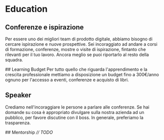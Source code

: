 # Education

## Conferenze e ispirazione
Per essere uno dei migliori team di prodotto digitale, abbiamo bisogno di cercare ispirazione e nuove prospettive.
Sei incoraggiato ad andare a corsi di formazione, conferenze, mostre o visite di ispirazione, fintanto che rilevanti per il tuo lavoro. Ancora meglio se puoi riportarlo al resto della squadra.

## Learning Budget
Per tutto quello che riguarda l'apprendimento e la crescita professionale mettiamo a disposizione un budget fino a 300€/anno ognuno per l'accesso a eventi, conferenze e acquisto di libri.

## Speaker
Crediamo nell'incoraggiare le persone a parlare alle conferenze. Se hai domande su cosa è appropriato divulgare sulla nostra azienda ad un pubblico, per favore discutine con il boss. In generale, preferiamo la trasparenza.

## Mentorship
_// TODO_
